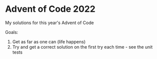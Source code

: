 # Advent of Code 2022

My solutions for this year's Advent of Code

Goals: 
1. Get as far as one can (life happens)
1. Try and get a correct solution on the first try each time - see the unit tests